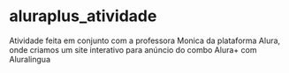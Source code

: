 # aluraplus_atividade
Atividade feita em conjunto com a professora Monica da plataforma Alura, onde criamos um site interativo para anúncio do combo Alura+ com Aluralingua
